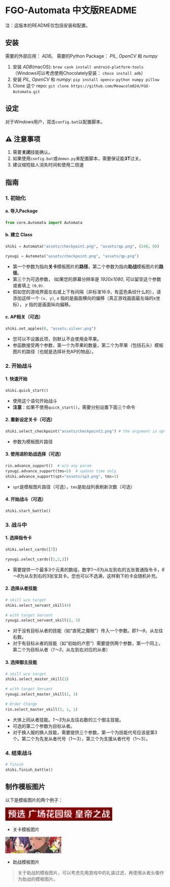 # FGO-Automata 中文版README

注：这版本的README仅包括安装和配置。

## 安装

需要的外部应用： *ADB*。 需要的Python Package： *PIL*, *OpenCV* 和 *numpy*

1. 安装 *ADB*(macOS): ```brew cask install android-platform-tools``` （Windows可以考虑使用Chocolately安装： ```choco install adb```）
2. 安装 *PIL*, *OpenCV* 和 *numpy*: ```pip install opencv-python numpy pillow```
3. Clone 这个 repo: ```git clone https://github.com/Meowcolm024/FGO-Automata.git```

## 设定

对于*Windows*用户，双击`config.bat`以配置脚本。

## ⚠️ 注意事项

1. 需要**关闭**技能确认。
2. 如果使用`config.bat`或`demon.py`来配置脚本，需要保证能**3T**过关。
3. 建议缩短敌人消失时间和使用二倍速

## 指南

### 1. 初始化

#### a. 导入Package

```python
from core.Automata import Automata
```

#### b. 建立 Class

```python
shiki = Automata("assets/checkpoint.png", "assets/qp.png", (248, 0))
```

```python
ryougi = Automata("assets/checkpoint.png", "assets/qp.png")
```

* 第一个参数为指向**关卡**模板图片的**路径**，第二个参数为指向**助战**模板图片的**路径**。
* 第三个为可选参数， i如果您的屏幕分辨率是 *1920x1080*, 可以留空这个参数或者填上 `(0,0)`.
* 假如您的游戏界面左右或上下有间隔（非标准16:9，有蓝色条纹什么的），请添加这样一个 `(x, y)`, *x* 指的是画面横向的偏移（真正游戏画面最左端的x坐标）， *y* 指的是画面纵向偏移。

#### c. AP相关（可选）

```python
shiki.set_apples(0, "assets.silver.png")
```

* 您可以不设置此项，则默认不会使用金苹果。
* 参函数接受两个参数，第一个为苹果的数量，第二个为苹果（包括石头）模板图片的路径（也就是选择补充AP的物品）。

### 2. 开始战斗

#### 1. 快速开始

```python
shiki.quick_start()
```

* 使用这个语句开始战斗
* **注意**：如果不使用`quick_start()`，需要分别设置下面三个命令

#### 2. 重新设定关卡（可选）

```python
shiki.select_checkpoint("assets/checkpoint2.png") # the argument is optional
```

* 参数为模板图片路径

#### 3. 使用进阶助战选择（可选）

```python
rin.advance_support()  # w/o any param
ryougi.advance_support(tms=5)  # update time only
shiki.advance_support(spt="assets/sp3.png", tms=1)
```

* `spt`是模板图片路径（可选），`tms`是助战列表刷新次数（可选）

#### 4. 开始战斗（可选）

```python
shiki.start_battle()
```

### 3. 战斗中

#### 1. 选择指令卡

```python
shiki.select_cards([7])
```

```python
ryougi.select_cards([1,2,3])
```

* 需要提供一个最多3个元素的数组，数字*1～5*为从左到右的五张普通指令卡，*6～8*为从左到右的3张宝具卡。您也可以不选满，这样剩下的卡会随机补充。

#### 2. 选择从者技能

```python
# skill w/o target
shiki.select_servant_skill(4)
```

```python
# with target Servant
ryougi.select_servant_skill(2, 3)
```

* 对于没有目标从者的技能（如“直死之魔眼”）传入一个参数。即*1～9*，从左往右数。
* 对于有目标从者的技能（如“初始的卢恩”）需要提供两个参数，第一个同上，第二个为目标从者（*1～3*，从左到右对应的从者）

#### 3. 选择御主技能

```python
# skill w/o target
shiki.select_master_skill(2)
```

```python
# with target Servant
ryougi.select_master_skill(1, 3)
```

```python
# Order Change
rin.select_master_skill(3, 1, 1)
```

* 大体上同从者技能。*1～3*为从左往右数的三个御主技能。
* 可选的第二个参数为目标从者。
* 对于换人服的换人技能，需要提供三个参数。第一个为技能代号应该是第3个。第二个为先发从者代号（1～3），第三个为支援从者代号（1～3）。

### 4. 结束战斗

```python
# finish
shiki.finish_battle()
```

## 制作模板图片

以下是模板图片的两个例子：

![checkpoint](assets/event.png)

* 关卡模板图片

![support](assets/sp2.png)

* 助战模板图片

> 关于助战的模板图片，可以考虑先用游戏中的礼装过滤，再使用从者头像作为助战的模板图片。
